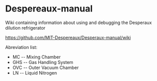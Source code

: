 # Despereaux-manual

Wiki containing information about using and debugging the Desperaux dilution refrigerator

https://github.com/MIT-Despereaux/Desperaux-manual/wiki

Abreviation list:

- MC -- Mixing Chamber
- GHS -- Gas Handling System
- OVC -- Outer Vacuum Chamber
- LN -- Liquid Nitrogen
